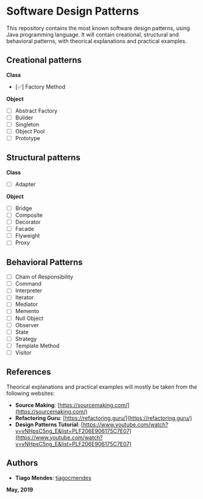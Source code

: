 # Software Design Patterns  

This repository contains the most known software design patterns, using Java programming language. It will contain creational, structural and behavioral patterns, with theorical explanations and practical examples.

## Creational patterns  

**Class**  
* [✅] Factory Method  

**Object**  
* [ ] Abstract Factory  
* [ ] Builder  
* [ ] Singleton  
* [ ] Object Pool  
* [ ] Prototype  

## Structural patterns  

**Class**  
* [ ] Adapter  

**Object**  
* [ ] Bridge  
* [ ] Composite  
* [ ] Decorator  
* [ ] Facade  
* [ ] Flyweight  
* [ ] Proxy  

## Behavioral Patterns  

* [ ] Chain of Responsibility  
* [ ] Command  
* [ ] Interpreter  
* [ ] Iterator  
* [ ] Mediator  
* [ ] Memento  
* [ ] Null Object  
* [ ] Observer  
* [ ] State  
* [ ] Strategy  
* [ ] Template Method  
* [ ] Visitor  

## References  

Theorical explanations and practical examples will mostly be taken from the following websites:  
* **Source Making**: [https://sourcemaking.com/](https://sourcemaking.com/)  
* **Refactoring Guru**: [https://refactoring.guru/](https://refactoring.guru/)  
* **Design Patterns Tutorial**: [https://www.youtube.com/watch?v=vNHpsC5ng_E&list=PLF206E906175C7E07](https://www.youtube.com/watch?v=vNHpsC5ng_E&list=PLF206E906175C7E07)  

## Authors  

* **Tiago Mendes**: [tiagocmendes](https://github.com/tiagocmendes)  

**May, 2019**